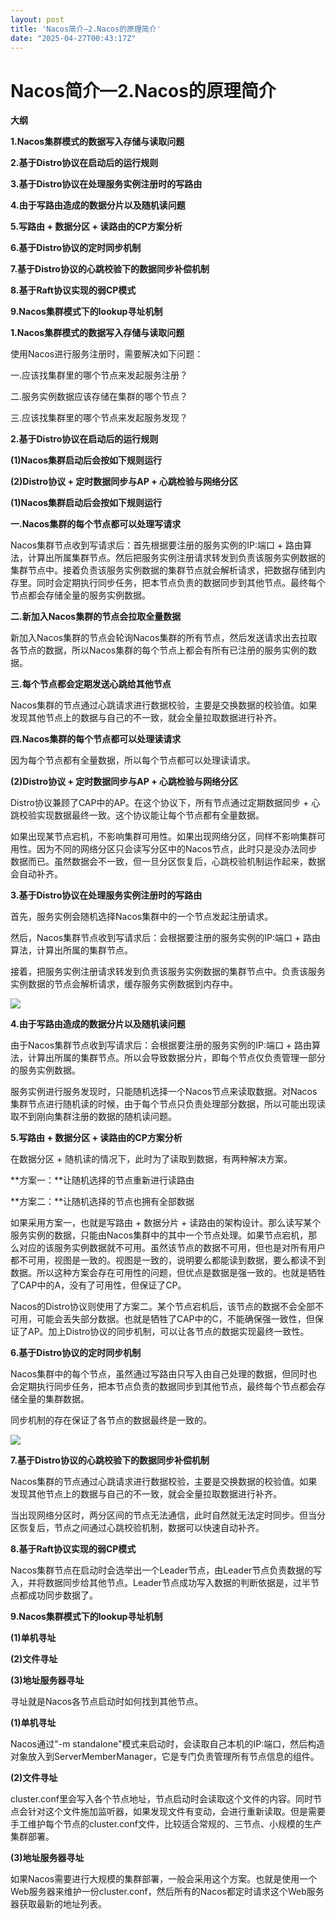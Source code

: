 ```yaml
---
layout: post
title: 'Nacos简介—2.Nacos的原理简介'
date: "2025-04-27T00:43:17Z"
---
```

Nacos简介—2.Nacos的原理简介
====================

**大纲**

**1.Nacos集群模式的数据写入存储与读取问题**

**2.基于Distro协议在启动后的运行规则**

**3.基于Distro协议在处理服务实例注册时的写路由**

**4.由于写路由造成的数据分片以及随机读问题**

**5.写路由 + 数据分区 + 读路由的CP方案分析**

**6.基于Distro协议的定时同步机制**

**7.基于Distro协议的心跳校验下的数据同步补偿机制**

**8.基于Raft协议实现的弱CP模式**

**9.Nacos集群模式下的lookup寻址机制**

**1.Nacos集群模式的数据写入存储与读取问题**

使用Nacos进行服务注册时，需要解决如下问题：

一.应该找集群里的哪个节点来发起服务注册？

二.服务实例数据应该存储在集群的哪个节点？

三.应该找集群里的哪个节点来发起服务发现？

**2.基于Distro协议在启动后的运行规则**

**(1)Nacos集群启动后会按如下规则运行**

**(2)Distro协议 + 定时数据同步与AP + 心跳检验与网络分区**

**(1)Nacos集群启动后会按如下规则运行**

**一.Nacos集群的每个节点都可以处理写请求**

Nacos集群节点收到写请求后：首先根据要注册的服务实例的IP:端口 + 路由算法，计算出所属集群节点。然后把服务实例注册请求转发到负责该服务实例数据的集群节点中。接着负责该服务实例数据的集群节点就会解析请求，把数据存储到内存里。同时会定期执行同步任务，把本节点负责的数据同步到其他节点。最终每个节点都会存储全量的服务实例数据。

**二.新加入Nacos集群的节点会拉取全量数据**

新加入Nacos集群的节点会轮询Nacos集群的所有节点，然后发送请求出去拉取各节点的数据，所以Nacos集群的每个节点上都会有所有已注册的服务实例的数据。

**三.每个节点都会定期发送心跳给其他节点**

Nacos集群的节点通过心跳请求进行数据校验，主要是交换数据的校验值。如果发现其他节点上的数据与自己的不一致，就会全量拉取数据进行补齐。

**四.Nacos集群的每个节点都可以处理读请求**

因为每个节点都有全量数据，所以每个节点都可以处理读请求。

**(2)Distro协议 + 定时数据同步与AP + 心跳检验与网络分区**

Distro协议兼顾了CAP中的AP。在这个协议下，所有节点通过定期数据同步 + 心跳校验实现数据最终一致。这个协议能让每个节点都有全量数据。

如果出现某节点宕机，不影响集群可用性。如果出现网络分区，同样不影响集群可用性。因为不同的网络分区只会读写分区中的Nacos节点，此时只是没办法同步数据而已。虽然数据会不一致，但一旦分区恢复后，心跳校验机制运作起来，数据会自动补齐。

**3.基于Distro协议在处理服务实例注册时的写路由**

首先，服务实例会随机选择Nacos集群中的一个节点发起注册请求。

然后，Nacos集群节点收到写请求后：会根据要注册的服务实例的IP:端口 + 路由算法，计算出所属的集群节点。

接着，把服务实例注册请求转发到负责该服务实例数据的集群节点中。负责该服务实例数据的节点会解析请求，缓存服务实例数据到内存中。

![](https://p3-sign.toutiaoimg.com/tos-cn-i-6w9my0ksvp/084ce558de1542efba92a07ed4846356~tplv-obj.image?lk3s=ef143cfe&traceid=20250425234538AC71790EFCED5123BD83&x-expires=2147483647&x-signature=HRyGanWbVU%2FCfT%2Fc1ByuKnYv8lk%3D)

**4.由于写路由造成的数据分片以及随机读问题**

由于Nacos集群节点收到写请求后：会根据要注册的服务实例的IP:端口 + 路由算法，计算出所属的集群节点。所以会导致数据分片，即每个节点仅负责管理一部分的服务实例数据。

服务实例进行服务发现时，只能随机选择一个Nacos节点来读取数据。对Nacos集群节点进行随机读的时候，由于每个节点只负责处理部分数据，所以可能出现读取不到刚向集群注册的数据的随机读问题。

**5.写路由 + 数据分区 + 读路由的CP方案分析**

在数据分区 + 随机读的情况下，此时为了读取到数据，有两种解决方案。

**方案一：**让随机选择的节点重新进行读路由

**方案二：**让随机选择的节点也拥有全部数据

如果采用方案一，也就是写路由 + 数据分片 + 读路由的架构设计。那么读写某个服务实例的数据，只能由Nacos集群中的其中一个节点处理。如果节点宕机，那么对应的该服务实例数据就不可用。虽然该节点的数据不可用，但也是对所有用户都不可用，视图是一致的。视图是一致的，说明要么都能读到数据，要么都读不到数据。所以这种方案会存在可用性的问题，但优点是数据是强一致的。也就是牺牲了CAP中的A，没有了可用性，但保证了CP。

Nacos的Distro协议则使用了方案二。某个节点宕机后，该节点的数据不会全部不可用，可能会丢失部分数据。也就是牺牲了CAP中的C，不能确保强一致性，但保证了AP。加上Distro协议的同步机制，可以让各节点的数据实现最终一致性。

**6.基于Distro协议的定时同步机制**

Nacos集群中的每个节点，虽然通过写路由只写入由自己处理的数据，但同时也会定期执行同步任务，把本节点负责的数据同步到其他节点，最终每个节点都会存储全量的集群数据。

同步机制的存在保证了各节点的数据最终是一致的。

![](https://p3-sign.toutiaoimg.com/tos-cn-i-6w9my0ksvp/95d0dcb665384e40a7943442d89ae040~tplv-obj.image?lk3s=ef143cfe&traceid=20250425234538AC71790EFCED5123BD83&x-expires=2147483647&x-signature=PT0ISjmCaq%2BBZHPQ48QCBzfNBNg%3D)

**7.基于Distro协议的心跳校验下的数据同步补偿机制**

Nacos集群的节点通过心跳请求进行数据校验，主要是交换数据的校验值。如果发现其他节点上的数据与自己的不一致，就会全量拉取数据进行补齐。

当出现网络分区时，两分区间的节点无法通信，此时自然就无法定时同步。但当分区恢复后，节点之间通过心跳校验机制，数据可以快速自动补齐。

**8.基于Raft协议实现的弱CP模式**

Nacos集群节点在启动时会选举出一个Leader节点，由Leader节点负责数据的写入，并将数据同步给其他节点。Leader节点成功写入数据的判断依据是，过半节点都成功同步数据了。

**9.Nacos集群模式下的lookup寻址机制**

**(1)单机寻址**

**(2)文件寻址**

**(3)地址服务器寻址**

寻址就是Nacos各节点启动时如何找到其他节点。

**(1)单机寻址**

Nacos通过"-m standalone"模式来启动时，会读取自己本机的IP:端口，然后构造对象放入到ServerMemberManager，它是专门负责管理所有节点信息的组件。

**(2)文件寻址**

cluster.conf里会写入各个节点地址，节点启动时会读取这个文件的内容。同时节点会针对这个文件施加监听器，如果发现文件有变动，会进行重新读取。但是需要手工维护每个节点的cluster.conf文件，比较适合常规的、三节点、小规模的生产集群部署。

**(3)地址服务器寻址**

如果Nacos需要进行大规模的集群部署，一般会采用这个方案。也就是使用一个Web服务器来维护一份cluster.conf，然后所有的Nacos都定时请求这个Web服务器获取最新的地址列表。